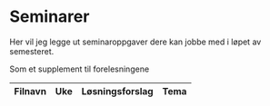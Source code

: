 # Seminarer
Her vil jeg legge ut seminaroppgaver dere kan jobbe med i løpet av semesteret.

Som et supplement til forelesningene

| Filnavn    | Uke    | Løsningsforslag   |Tema   |
|--------------|--------------|--------------|--------------|
